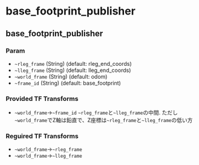 # base_footprint_publisher

## base_footprint_publisher

### Param
- `~rleg_frame` (String) (default: rleg_end_coords)
- `~lleg_frame` (String) (default: lleg_end_coords)
- `~world_frame` (String) (default: odom)
- `~frame_id` (String) (default: base_footprint)

### Provided TF Transforms
- `~world_frame`->`~frame_id`
  `~rleg_frame`と`~lleg_frame`の中間. ただし`~world_frame`でZ軸は鉛直で、Z座標は`~rleg_frame`と`~lleg_frame`の低い方

### Reguired TF Transforms
- `~world_frame`->`~rleg_frame`
- `~world_frame`->`~lleg_frame`
